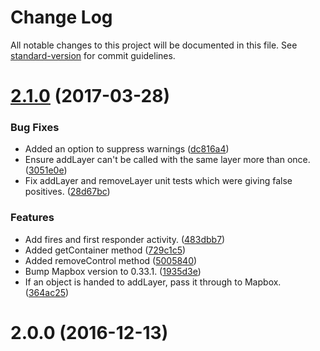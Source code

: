 # Change Log

All notable changes to this project will be documented in this file. See [standard-version](https://github.com/conventional-changelog/standard-version) for commit guidelines.

<a name="2.1.0"></a>
# [2.1.0](https://github.com/airmap/js-map-sdk/compare/v2.0.0...v2.1.0) (2017-03-28)


### Bug Fixes

* Added an option to suppress warnings ([dc816a4](https://github.com/airmap/js-map-sdk/commit/dc816a4))
* Ensure addLayer can't be called with the same layer more than once. ([3051e0e](https://github.com/airmap/js-map-sdk/commit/3051e0e))
* Fix addLayer and removeLayer unit tests which were giving false positives. ([28d67bc](https://github.com/airmap/js-map-sdk/commit/28d67bc))


### Features

* Add fires and first responder activity. ([483dbb7](https://github.com/airmap/js-map-sdk/commit/483dbb7))
* Added getContainer method ([729c1c5](https://github.com/airmap/js-map-sdk/commit/729c1c5))
* Added removeControl method ([5005840](https://github.com/airmap/js-map-sdk/commit/5005840))
* Bump Mapbox version to 0.33.1. ([1935d3e](https://github.com/airmap/js-map-sdk/commit/1935d3e))
* If an object is handed to addLayer, pass it through to Mapbox. ([364ac25](https://github.com/airmap/js-map-sdk/commit/364ac25))



<a name="2.0.0"></a>
# 2.0.0 (2016-12-13)

